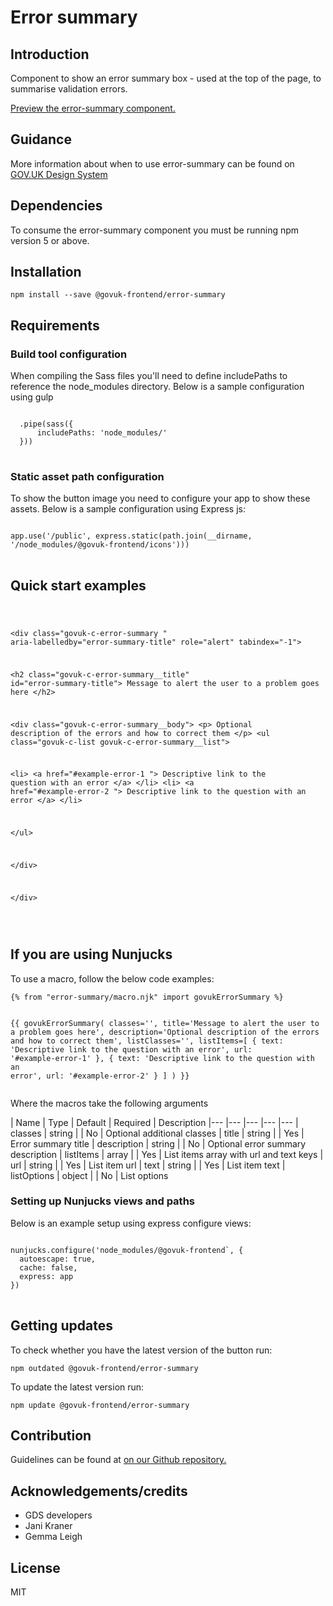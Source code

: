 


<h1 class="govuk-u-heading-36">
Error summary
</h1>

<h2 class="govuk-u-heading-24">Introduction</h2>
<p class="govuk-u-core-24">
  Component to show an error summary box - used at the top of the page, to summarise validation errors.
</p>


<p class="govuk-u-copy-19">
<a href="http://govuk-frontend-review.herokuapp.com/components/error-summary/preview">Preview the error-summary component.
</a>
</p>

<h2 class="govuk-u-heading-24">Guidance</h2>

<p class="govuk-u-copy-19">
  More information about when to use error-summary can be found on <a href="http://www.linktodesignsystem.com/error-summary" title="Link to read guidance on the use of error-summary on Gov.uk Design system website">GOV.UK Design System</a>
</p>

<h2 class="govuk-u-heading-24">Dependencies</h2>

<p class="govuk-u-copy-19">To consume the error-summary component you must be running npm version 5 or above. </p>

<p class="govuk-u-copy-19"></p>

<h2 class="govuk-u-heading-24">Installation</h2>
<pre><code>npm install --save @govuk-frontend/error-summary</code></pre>

<h2 class="govuk-u-heading-24">Requirements</h2>
<h3 class="govuk-u-bold-19">Build tool configuration</h3>
<p class="govuk-u-copy-19">When compiling the Sass files you'll need to define includePaths to reference the node_modules directory. Below is a sample configuration using gulp</p>
<pre>
<code>
  .pipe(sass({
      includePaths: 'node_modules/'
  }))
</code>
</pre>

<h3 class="govuk-u-bold-19">Static asset path configuration</h3>
<p class="govuk-u-copy-19">To show the button image you need to configure your app to show these assets. Below is a sample configuration using Express js:</p>
<pre>
<code>
app.use('/public', express.static(path.join(__dirname, '/node_modules/@govuk-frontend/icons')))
</code>
</pre>

<h2 class="govuk-u-heading-24">Quick start examples</h2>
<p class="govuk-u-copy-19"></p>
<pre>
<code>
  

&lt;div class=&quot;govuk-c-error-summary &quot; aria-labelledby=&quot;error-summary-title&quot; role=&quot;alert&quot; tabindex=&quot;-1&quot;&gt;

  &lt;h2 class=&quot;govuk-c-error-summary__title&quot; id=&quot;error-summary-title&quot;&gt;
    Message to alert the user to a problem goes here
  &lt;/h2&gt;

  &lt;div class=&quot;govuk-c-error-summary__body&quot;&gt;
    &lt;p&gt;
      Optional description of the errors and how to correct them
    &lt;/p&gt;
    &lt;ul class=&quot;govuk-c-list  govuk-c-error-summary__list&quot;&gt;

  &lt;li&gt;
&lt;a href=&quot;#example-error-1 &quot;&gt;        Descriptive link to the question with an error
&lt;/a&gt;  &lt;/li&gt;
  &lt;li&gt;
&lt;a href=&quot;#example-error-2 &quot;&gt;        Descriptive link to the question with an error
&lt;/a&gt;  &lt;/li&gt;

&lt;/ul&gt;

  &lt;/div&gt;

&lt;/div&gt;


</code>
</pre>


<h2 class="govuk-u-heading-24">If you are using Nunjucks</h2>
<p class="govuk-u-copy-19">To use a macro, follow the below code examples:</p>
<pre><code>{% from &quot;error-summary/macro.njk&quot; import govukErrorSummary %}

{{ govukErrorSummary(
  classes=&#39;&#39;,
  title=&#39;Message to alert the user to a problem goes here&#39;,
  description=&#39;Optional description of the errors and how to correct them&#39;,
  listClasses=&#39;&#39;,
  listItems=[
    {
      text: &#39;Descriptive link to the question with an error&#39;,
      url: &#39;#example-error-1&#39;
    },
    {
      text: &#39;Descriptive link to the question with an error&#39;,
      url: &#39;#example-error-2&#39;
    }
  ]
) }}
</code></pre>

<p class="govuk-u-copy-19">Where the macros take the following arguments</p>

<div>
<!-- TODO: Use the table macro here and pass it component argument data -->
| Name        | Type   | Default | Required | Description
|---          |---     |---      |---       |---
| classes     | string |         | No       | Optional additional classes
| title       | string |         | Yes      | Error summary title
| description | string |         | No       | Optional error summary description
| listItems   | array  |         | Yes      | List items array with url and text keys
| url         | string |         | Yes      | List item url
| text        | string |         | Yes      | List item text
| listOptions | object |         | No       | List options
</div>

<h3 class="govuk-u-bold-19">Setting up Nunjucks views and paths</h3>
<p class="govuk-u-copy-19">Below is an example setup using express configure views:</p>
<pre>
<code>
nunjucks.configure('node_modules/@govuk-frontend`, {
  autoescape: true,
  cache: false,
  express: app
})
</code>
</pre>

<h2 class="govuk-u-heading-24">Getting updates</h2>

<p class="govuk-u-copy-19">To check whether you have the latest version of the button run:</p>

<pre><code>npm outdated @govuk-frontend/error-summary</code></pre>

<p class="govuk-u-copy-19">To update the latest version run:</p>

<pre><code>npm update @govuk-frontend/error-summary</code></pre>

<h2 class="govuk-u-heading-24">Contribution</h2>
<p class="govuk-u-copy-19">
  Guidelines can be found at <a href="https://github.com/alphagov/govuk-frontend/blob/master/CONTRIBUTING.md" title="link to contributing guidelines on our github repository">on our Github repository.</a>
</p>

<h2 class="govuk-u-heading-24">Acknowledgements/credits</h2>

<ul class="govuk-c-list ">

  <li>
        GDS developers
  </li>
  <li>
        Jani Kraner
  </li>
  <li>
        Gemma Leigh
  </li>

</ul>


<h2 class="govuk-u-heading-24">License</h2>
<p class="govuk-u-copy-19">MIT</p>
